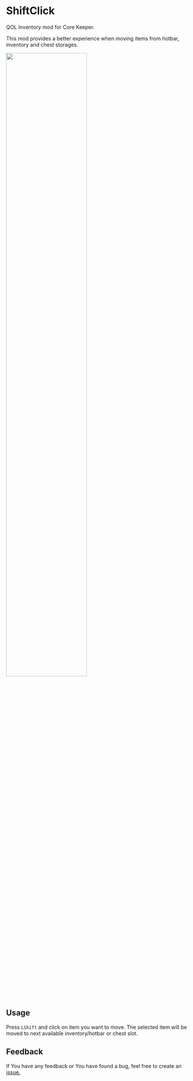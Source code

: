 # ShiftClick

QOL Inventory mod for Core Keeper. 

This mod provides a better experience when moving items from hotbar, inventory and chest storages.

<img src="https://i.imgur.com/BK5eDXM.gif" width="66%" height="66%" />

## Usage

Press `LShift` and click on item you want to move. The selected item will be moved to next available inventory/hotbar or chest slot.

## Feedback

If You have any feedback or You have found a bug, feel free to create an [issue.](https://github.com/HubertLipinski/ShiftClick/issues/new/choose)


